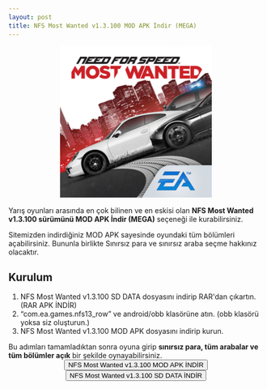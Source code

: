 ```yaml
---
layout: post
title: NFS Most Wanted v1.3.100 MOD APK İndir (MEGA)
---
```


<center>
<img src="/images/nfsmw.png" alt="NFS Most Wanted" width="300px"/>
</center>
<p>Yarış oyunları arasında en çok bilinen ve en eskisi olan <strong>NFS Most Wanted v1.3.100 sürümünü MOD APK İndir (MEGA)</strong> seçeneği ile kurabilirsiniz. 
</p>

<p>Sitemizden indirdiğiniz MOD APK sayesinde oyundaki tüm bölümleri açabilirsiniz. Bununla birlikte Sınırsız para ve sınırsız araba seçme hakkınız olacaktır.
</p>

<h2>Kurulum</h2>
<ol>
<li>NFS Most Wanted v1.3.100 SD DATA dosyasını indirip RAR'dan çıkartın. (RAR APK İNDİR)</li>
<li>“com.ea.games.nfs13_row” ve android/obb klasörüne atın. (obb klasörü yoksa siz oluşturun.)</li>
<li>NFS Most Wanted v1.3.100 MOD APK dosyasını indirip kurun.</li>
</ol>
Bu adımları tamamladıktan sonra oyuna girip <strong>sınırsız para, tüm arabalar ve tüm bölümler açık</strong> bir şekilde oynayabilirsiniz.

<center>
<a href="https://cloud.mail.ru/public/6hdS/DyM6cyQYh" target="_blank" rel="nofollow"><button class="button3">NFS Most Wanted v1.3.100 MOD APK İNDİR</button></a>
<a href="https://cloud.mail.ru/public/BjPw/mXPH3oZJB" target="_blank" rel="nofollow"><button class="button3">NFS Most Wanted v1.3.100 SD DATA İNDİR</button></a>
</center>
